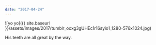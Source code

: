 ```yaml
---
date: "2017-04-24"
---
```


![yo yo]({{ site.baseurl }}/assets/images/2017/tumblr_ooxg3gUHEc1r16syio1_1280-576x1024.jpg)

His teeth are all great by the way.
